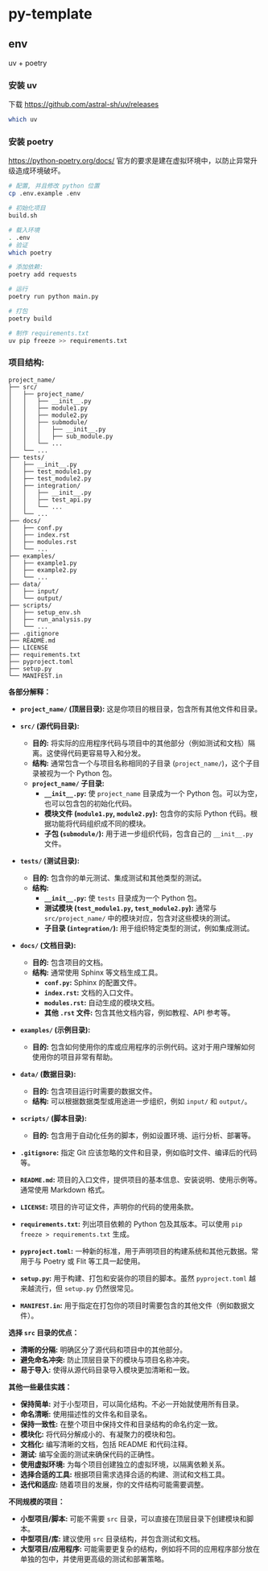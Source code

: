 # py-template

## env

uv + poetry

### 安装 uv

下载 https://github.com/astral-sh/uv/releases

```bash
which uv
```

### 安装 poetry

https://python-poetry.org/docs/ 官方的要求是建在虚拟环境中，以防止异常升级造成环境破坏。

```bash
# 配置, 并且修改 python 位置
cp .env.example .env

# 初始化项目
build.sh

# 载入环境
. .env
# 验证
which poetry

# 添加依赖:
poetry add requests

# 运行
poetry run python main.py

# 打包
poetry build

# 制作 requirements.txt
uv pip freeze >> requirements.txt
```

### 项目结构:

```
project_name/
├── src/
│   ├── project_name/
│   │   ├── __init__.py
│   │   ├── module1.py
│   │   ├── module2.py
│   │   ├── submodule/
│   │   │   ├── __init__.py
│   │   │   ├── sub_module.py
│   │   └── ...
│   └── ...
├── tests/
│   ├── __init__.py
│   ├── test_module1.py
│   ├── test_module2.py
│   ├── integration/
│   │   ├── __init__.py
│   │   ├── test_api.py
│   │   └── ...
│   └── ...
├── docs/
│   ├── conf.py
│   ├── index.rst
│   ├── modules.rst
│   └── ...
├── examples/
│   ├── example1.py
│   ├── example2.py
│   └── ...
├── data/
│   ├── input/
│   └── output/
├── scripts/
│   ├── setup_env.sh
│   ├── run_analysis.py
│   └── ...
├── .gitignore
├── README.md
├── LICENSE
├── requirements.txt
├── pyproject.toml
├── setup.py
└── MANIFEST.in
```

**各部分解释：**

* **`project_name/` (顶层目录):**  这是你项目的根目录，包含所有其他文件和目录。

* **`src/` (源代码目录):**
    * **目的:**  将实际的应用程序代码与项目中的其他部分（例如测试和文档）隔离。这使得代码更容易导入和分发。
    * **结构:**  通常包含一个与项目名称相同的子目录 (`project_name/`)，这个子目录被视为一个 Python 包。
    * **`project_name/` 子目录:**
        * **`__init__.py`:**  使 `project_name` 目录成为一个 Python 包。可以为空，也可以包含包的初始化代码。
        * **模块文件 (`module1.py`, `module2.py`):**  包含你的实际 Python 代码。根据功能将代码组织成不同的模块。
        * **子包 (`submodule/`):**  用于进一步组织代码，包含自己的 `__init__.py` 文件。

* **`tests/` (测试目录):**
    * **目的:**  包含你的单元测试、集成测试和其他类型的测试。
    * **结构:**
        * **`__init__.py`:**  使 `tests` 目录成为一个 Python 包。
        * **测试模块 (`test_module1.py`, `test_module2.py`):**  通常与 `src/project_name/` 中的模块对应，包含对这些模块的测试。
        * **子目录 (`integration/`):**  用于组织特定类型的测试，例如集成测试。

* **`docs/` (文档目录):**
    * **目的:**  包含项目的文档。
    * **结构:**  通常使用 Sphinx 等文档生成工具。
        * **`conf.py`:**  Sphinx 的配置文件。
        * **`index.rst`:**  文档的入口文件。
        * **`modules.rst`:**  自动生成的模块文档。
        * **其他 `.rst` 文件:**  包含其他文档内容，例如教程、API 参考等。

* **`examples/` (示例目录):**
    * **目的:**  包含如何使用你的库或应用程序的示例代码。这对于用户理解如何使用你的项目非常有帮助。

* **`data/` (数据目录):**
    * **目的:**  包含项目运行时需要的数据文件。
    * **结构:**  可以根据数据类型或用途进一步组织，例如 `input/` 和 `output/`。

* **`scripts/` (脚本目录):**
    * **目的:**  包含用于自动化任务的脚本，例如设置环境、运行分析、部署等。

* **`.gitignore`:**  指定 Git 应该忽略的文件和目录，例如临时文件、编译后的代码等。

* **`README.md`:**  项目的入口文件，提供项目的基本信息、安装说明、使用示例等。通常使用 Markdown 格式。

* **`LICENSE`:**  项目的许可证文件，声明你的代码的使用条款。

* **`requirements.txt`:**  列出项目依赖的 Python 包及其版本。可以使用 `pip freeze > requirements.txt` 生成。

* **`pyproject.toml`:**  一种新的标准，用于声明项目的构建系统和其他元数据。常用于与 Poetry 或 Flit 等工具一起使用。

* **`setup.py`:**  用于构建、打包和安装你的项目的脚本。虽然 `pyproject.toml` 越来越流行，但 `setup.py` 仍然很常见。

* **`MANIFEST.in`:**  用于指定在打包你的项目时需要包含的其他文件（例如数据文件）。

**选择 `src` 目录的优点：**

* **清晰的分隔:**  明确区分了源代码和项目中的其他部分。
* **避免命名冲突:**  防止顶层目录下的模块与项目名称冲突。
* **易于导入:**  使得从源代码目录导入模块更加清晰和一致。

**其他一些最佳实践：**

* **保持简单:**  对于小型项目，可以简化结构。不必一开始就使用所有目录。
* **命名清晰:**  使用描述性的文件名和目录名。
* **保持一致性:**  在整个项目中保持文件和目录结构的命名约定一致。
* **模块化:**  将代码分解成小的、有凝聚力的模块和包。
* **文档化:**  编写清晰的文档，包括 README 和代码注释。
* **测试:**  编写全面的测试来确保代码的正确性。
* **使用虚拟环境:**  为每个项目创建独立的虚拟环境，以隔离依赖关系。
* **选择合适的工具:**  根据项目需求选择合适的构建、测试和文档工具。
* **迭代和适应:**  随着项目的发展，你的文件结构可能需要调整。

**不同规模的项目：**

* **小型项目/脚本:**  可能不需要 `src` 目录，可以直接在顶层目录下创建模块和脚本。
* **中型项目/库:**  建议使用 `src` 目录结构，并包含测试和文档。
* **大型项目/应用程序:**  可能需要更复杂的结构，例如将不同的应用程序部分放在单独的包中，并使用更高级的测试和部署策略。

